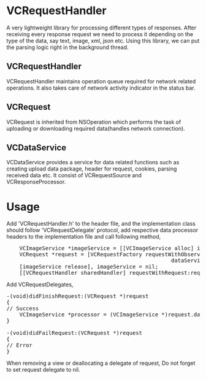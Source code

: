 # VCRequestHandler

A very lightweight library for processing different types of responses.
After receiving every response request we need to process it depending on the type of the data, say text, image, xml, json etc. Using this library, we can put the parsing logic right in the background thread.

## VCRequestHandler
VCRequestHandler maintains operation queue required for network related operations. It also takes care of network activity indicator in the status bar.

## VCRequest
VCRequest is inherited from NSOperation which performs the task of uploading or downloading required data(handles network connection).

## VCDataService
VCDataService provides a service for data related functions such as creating upload data package, header for request, cookies, parsing received data etc.
It consist of VCRequestSource and VCResponseProcessor.

# Usage
Add 'VCRequestHandler.h' to the header file, and the implementation class should follow 'VCRequestDelegate' protocol, add respective data processor headers to the implementation file and call following method,
<pre>
	VCImageService *imageService = [[VCImageService alloc] initWithURL:[NSURL URLWithString:<image link>]];
	VCRequest *request = [VCRequestFactory requestWithObserver:self
												   dataService:imageService];
	[imageService release], imageService = nil;
	[[VCRequestHandler sharedHandler] requestWithRequest:request];
</pre>

Add VCRequestDelegates,
<pre>
-(void)didFinishRequest:(VCRequest *)request
{
// Success
	VCImageService *processor = (VCImageService *)request.dataService;
}

-(void)didFailRequest:(VCRequest *)request
{
// Error
}
</pre>

When removing a view or deallocating a delegate of request, Do not forget to set request delegate to nil.
